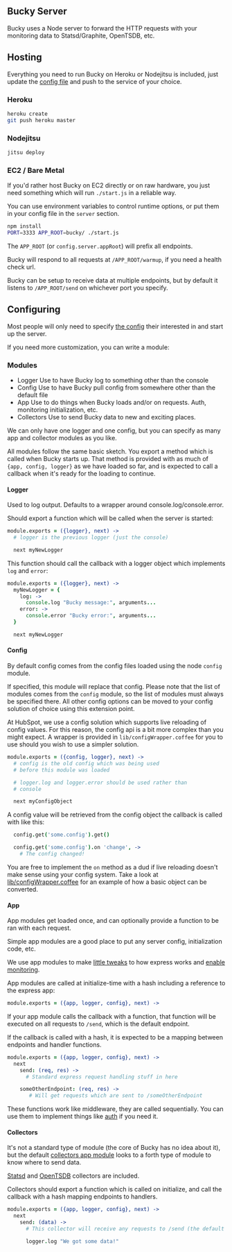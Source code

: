 ## Bucky Server

Bucky uses a Node server to forward the HTTP requests with your monitoring data to
Statsd/Graphite, OpenTSDB, etc.

## Hosting

Everything you need to run Bucky on Heroku or Nodejitsu is included, just update the
[config file](config/defaults.yaml) and push to the service of your choice.

### Heroku

```bash
heroku create
git push heroku master
```

### Nodejitsu

```bash
jitsu deploy
```

### EC2 / Bare Metal

If you'd rather host Bucky on EC2 directly or on raw hardware, you just need something
which will run `./start.js` in a reliable way.

You can use environment variables to control runtime options, or put them in your config
file in the `server` section.

```bash
npm install
PORT=3333 APP_ROOT=bucky/ ./start.js
```

The `APP_ROOT` (or `config.server.appRoot`) will prefix all endpoints.

Bucky will respond to all requests at `/APP_ROOT/warmup`, if you need a health check url.

Bucky can be setup to receive data at multiple endpoints, but by default it listens
to `/APP_ROOT/send` on whichever port you specify.

## Configuring

Most people will only need to specify [the config](config/defaults.yaml) their interested in
and start up the server.

If you need more customization, you can write a module:

### Modules

- Logger
  Use to have Bucky log to something other than the console
- Config
  Use to have Bucky pull config from somewhere other than the default file
- App
  Use to do things when Bucky loads and/or on requests.  Auth, monitoring initialization, etc.
- Collectors
  Use to send Bucky data to new and exciting places.

We can only have one logger and one config, but you can specify as many app and collector modules
as you like.

All modules follow the same basic sketch.  You export a method which is called when Bucky
starts up.  That method is provided with as much of `{app, config, logger}` as we have
loaded so far, and is expected to call a callback when it's ready for the loading to continue.

#### Logger

Used to log output.  Defaults to a wrapper around console.log/console.error.

Should export a function which will be called when the server is started:

```coffeescript
module.exports = ({logger}, next) ->
  # logger is the previous logger (just the console)

  next myNewLogger
```

This function should call the callback with a logger object which implements
`log` and `error`:

```coffeescript
module.exports = ({logger}, next) ->
  myNewLogger = {
    log: ->
      console.log "Bucky message:", arguments...
    error: ->
      console.error "Bucky error:", arguments...
  }

  next myNewLogger
```

#### Config

By default config comes from the config files loaded using the node `config` module.

If specified, this module will replace that config.  Please note that the list of
modules comes from the `config` module, so the list of modules must always be
specified there.  All other config options can be moved to your config solution
of choice using this extension point.

At HubSpot, we use a config solution which supports live reloading of config
values.  For this reason, the config api is a bit more complex than you might
expect.  A wrapper is provided in `lib/configWrapper.coffee` for you to use
should you wish to use a simpler solution.

```coffeescript
module.exports = ({config, logger}, next) ->
  # config is the old config which was being used
  # before this module was loaded

  # logger.log and logger.error should be used rather than
  # console

  next myConfigObject
```

A config value will be retrieved from the config object the callback is
called with like this:

```coffeescript
  config.get('some.config').get()

  config.get('some.config').on 'change', ->
    # The config changed!
```

You are free to implement the `on` method as a dud if live reloading doesn't
make sense using your config system.  Take a look at [lib/configWrapper.coffee](lib/configWrapper.coffee)
for an example of how a basic object can be converted.
  
#### App

App modules get loaded once, and can optionally provide a function to be ran with each request.

Simple app modules are a good place to put any server config, initialization code, etc.

We use app modules to make [little tweaks](modules/trustProxy.coffee) to how express works and
[enable monitoring](modules/sentry.coffee).

App modules are called at initialize-time with a hash including a reference to the express app:

```coffeescript
module.exports = ({app, logger, config}, next) ->
```

If your app module calls the callback with a function, that function will be executed on all requests to
`/send`, which is the default endpoint.

If the callback is called with a hash, it is expected to be a mapping between endpoints and handler functions.

```coffeescript
module.exports = ({app, logger, config}, next) ->
  next
    send: (req, res) ->
      # Standard express request handling stuff in here

    someOtherEndpoint: (req, res) ->
       # Will get requests which are sent to /someOtherEndpoint
```

These functions work like middleware, they are called sequentially.  You can use them to implement
things like [auth](modules/auth.coffee) if you need it.

#### Collectors

It's not a standard type of module (the core of Bucky has no idea about it), but the default
[collectors app module](modules/collectors.coffee) looks to a forth type of module to know
where to send data.

[Statsd](modules/statsd.coffee) and [OpenTSDB](modules/openTSDB.coffee) collectors are included.

Collectors should export a function which is called on initialize, and call the callback with a hash
mapping endpoints to handlers.

```coffeescript
module.exports = ({app, logger, config}, next) ->
  next
    send: (data) ->
      # This collector will receive any requests to /send (the default endpoint)

      logger.log "We got some data!"
```
